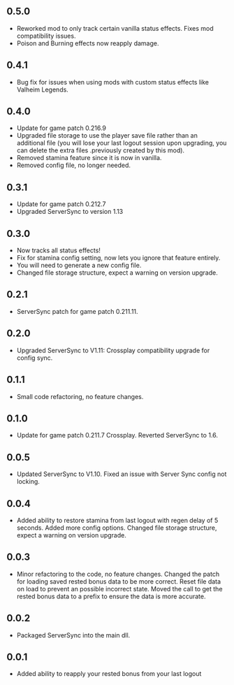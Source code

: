 ## 0.5.0

* Reworked mod to only track certain vanilla status effects. Fixes mod compatibility issues.
* Poison and Burning effects now reapply damage.

## 0.4.1

* Bug fix for issues when using mods with custom status effects like Valheim Legends.

## 0.4.0

* Update for game patch 0.216.9
* Upgraded file storage to use the player save file rather than an additional file (you will lose your last logout session upon upgrading, you can delete the extra files .previously created by this mod).
* Removed stamina feature since it is now in vanilla.
* Removed config file, no longer needed.

## 0.3.1

* Update for game patch 0.212.7
* Upgraded ServerSync to version 1.13

## 0.3.0

* Now tracks all status effects!
* Fix for stamina config setting, now lets you ignore that feature entirely.
* You will need to generate a new config file.
* Changed file storage structure, expect a warning on version upgrade.

## 0.2.1

* ServerSync patch for game patch 0.211.11.

## 0.2.0

* Upgraded ServerSync to V1.11: Crossplay compatibility upgrade for config sync.

## 0.1.1

* Small code refactoring, no feature changes.

## 0.1.0

* Update for game patch 0.211.7 Crossplay. Reverted ServerSync to 1.6.

## 0.0.5

* Updated ServerSync to V1.10. Fixed an issue with Server Sync config not locking.

## 0.0.4

* Added ability to restore stamina from last logout with regen delay of 5 seconds. Added more config options. Changed file storage structure, expect a warning on version upgrade.

## 0.0.3

* Minor refactoring to the code, no feature changes. Changed the patch for loading saved rested bonus data to be more correct. Reset file data on load to prevent an possible incorrect state. Moved the call to get the rested bonus data to a prefix to ensure the data is more accurate.

## 0.0.2

* Packaged ServerSync into the main dll.

## 0.0.1

* Added ability to reapply your rested bonus from your last logout